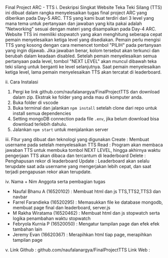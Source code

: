 Final Project ARC - TTS
i. Deskripsi Singkat
  Website  Teka Teki Silang (TTS) ini dibuat dalam rangka menyelesaikan tugas final project ARC yang diberikan pada Day-5 ARC. TTS yang kami buat terdiri dari 3 level yang mana  tema untuk pertanyaan dan jawaban yang kita pakai adalah "Networking" sesuai dengan materi yang disampaikan pada Day-4 ARC. Website TTS ini memiliki stopwatch yang akan menghitung seberapa cepat pemain menyelesaikan ketiga level yang disediakan. Pemain perlu mengisi TTS yang kosong dengan cara memencet tombol "PILIH" pada pertanyaan yang ingin dijawab. Jika jawaban benar, kolom tersebut akan terkunci dan berubah dalam keadaan disabled. Setelah pemain menyelesaikan semua pertanyaan pada level, tombol "NEXT LEVEL" akan muncul dibawah teka teki silang untuk berganti ke level selanjutnya. Saat pemain menyelesaikan ketiga level, lama pemain menyelesaikan TTS akan tercatat di leaderboard.
  
ii. Cara Instalasi
  1. Pergi ke link github.com/naufalanargya/FinalProjectTTS dan download dalam zip. Ekstrak ke folder yang anda mau di komputer anda.
  2. Buka folder di vscode
  3. Buka terminal dan jalankan ```npm install``` setelah clone dari repo untuk install semua dependencies
  4. Setting mongoDB connection pada file ```.env```, jika belum download bisa download terlebih dahulu.
  5. Jalankan ```npm start``` untuk menjalankan server

iii. Fitur yang dibuat dan teknologi yang digunakan
Create : Membuat username pada setelah menyelesaikan TTS
Read : Program akan membaca jawaban TTS untuk membuka tombol NEXT LEVEL, hingga akhirnya waktu pengerjaan TTS akan dibaca dan tercantum di leaderboard
Delete : Penghapusan rekor di leaderboard 
Update : Leaderboard akan selalu terupdate saat ada username yang mengerjakan lebih cepat, dan saat terjadi pengapusan rekor akan terupdate.

iv. Nama + Nim Anggota serta pembagian tugas
- Naufal Bhanu A (16520102) : Membuat html dan js TTS,TTS2,TTS3 dan navbar 
- Farrel Farandieka (16520295) : Memasukkan file ke database mongodb, membuat page final dan leaderboard, server.js
- M Rakha Wiratama (16520462) : Membuat html dan js stopwatch serta logika penambahan waktu stopwatch
- Febryola Kurnia P (16520050) : Mengatur tampilan page dan efek efek tambahan lain
- Jeremy Evan (16620367) : Merapihkan html tiap page, merapihkan tampilan page

v. Link
Github : github.com/naufalanargya/FinalProjectTTS
Link Web : 
